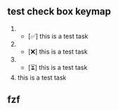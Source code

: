 ## test check box keymap ##
1. - [✅]  this is a test task
2. - [❌]  this is a test task
3. - [⏳]  this is a test task
6. this is a test task

## fzf ##


